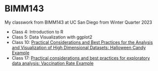 # BIMM143 

My classwork from BIMM143 at UC San Diego from Winter Quarter 2023 

- Class 4: Introduction to R
- Class 5: Data Visualization with ggplot2 
- Class 10: [Practical Considerations and Best Practices for the Analysis and Visualization of High Dimensional Datasets: Halloween Candy Example](https://github.com/emodolo/bimm143_github/blob/main/Class10/Halloween%20Mini-project.md) 
- Class 17: [Practical considerations and best practices for exploratory data analysis: Vaccination Rate Example](https://github.com/emodolo/bimm143_github/blob/main/Class17/Class17%20Vaccination%20Mini%20Project.md)  
